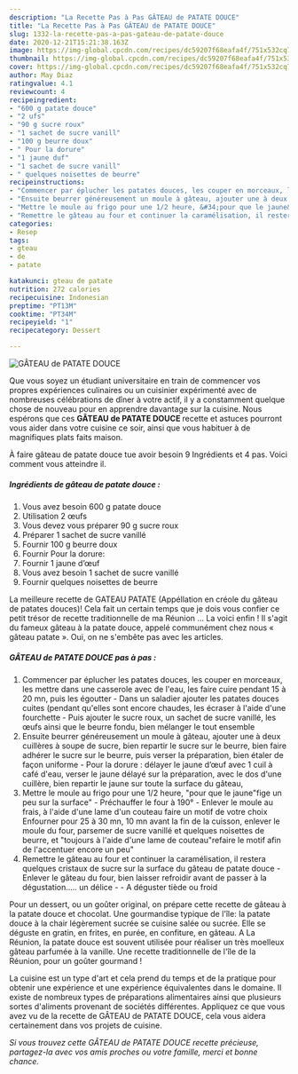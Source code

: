 ```yaml
---
description: "La Recette Pas à Pas GÂTEAU de PATATE DOUCE"
title: "La Recette Pas à Pas GÂTEAU de PATATE DOUCE"
slug: 1332-la-recette-pas-a-pas-gateau-de-patate-douce
date: 2020-12-21T15:21:38.163Z
image: https://img-global.cpcdn.com/recipes/dc59207f68eafa4f/751x532cq70/gateau-de-patate-douce-photo-principale-de-la-recette.jpg
thumbnail: https://img-global.cpcdn.com/recipes/dc59207f68eafa4f/751x532cq70/gateau-de-patate-douce-photo-principale-de-la-recette.jpg
cover: https://img-global.cpcdn.com/recipes/dc59207f68eafa4f/751x532cq70/gateau-de-patate-douce-photo-principale-de-la-recette.jpg
author: May Diaz
ratingvalue: 4.1
reviewcount: 4
recipeingredient:
- "600 g patate douce"
- "2 ufs"
- "90 g sucre roux"
- "1 sachet de sucre vanill"
- "100 g beurre doux"
- " Pour la dorure"
- "1 jaune duf"
- "1 sachet de sucre vanill"
- " quelques noisettes de beurre"
recipeinstructions:
- "Commencer par éplucher les patates douces, les couper en morceaux, les mettre dans une casserole avec de l&#39;eau, les faire cuire pendant 15 à 20 mn, puis les égoutter  Dans un saladier ajouter les patates douces cuites (pendant qu&#39;elles sont encore chaudes, les écraser à l&#39;aide d&#39;une fourchette  Puis ajouter le sucre roux, un sachet de sucre vanillé, les œufs ainsi que le beurre fondu, bien mélanger le tout ensemble"
- "Ensuite beurrer généreusement un moule à gâteau, ajouter une à deux cuillères à soupe de sucre, bien repartir le sucre sur le beurre, bien faire adhérer le sucre sur le beurre, puis verser la préparation, bien étaler de façon uniforme Pour la dorure : délayer le jaune d’œuf avec 1 cuil à café d&#39;eau, verser le jaune délayé sur la préparation, avec le dos d&#39;une cuillère, bien repartir le jaune sur toute la surface du gâteau,"
- "Mettre le moule au frigo pour une 1/2 heure, &#34;pour que le jaune&#34;fige un peu sur la surface&#34;  Préchauffer le four à 190° Enlever le moule au frais, à l&#39;aide d&#39;une lame d&#39;un couteau faire un motif de votre choix Enfourner pour 25 à 30 mn, 10 mn avant la fin de la cuisson, enlever le moule du four, parsemer de sucre vanillé et quelques noisettes de beurre, et &#34;toujours à l&#39;aide d&#39;une lame de couteau&#34;refaire le motif afin de l&#39;accentuer encore un peu&#34;"
- "Remettre le gâteau au four et continuer la caramélisation, il restera quelques cristaux de sucre sur la surface du gâteau de patate douce  Enlever le gâteau du four, bien laisser refroidir avant de passer à la dégustation..... un délice  A déguster tiède ou froid"
categories:
- Resep
tags:
- gteau
- de
- patate

katakunci: gteau de patate 
nutrition: 272 calories
recipecuisine: Indonesian
preptime: "PT13M"
cooktime: "PT34M"
recipeyield: "1"
recipecategory: Dessert

---
```



![GÂTEAU de PATATE DOUCE](https://img-global.cpcdn.com/recipes/dc59207f68eafa4f/751x532cq70/gateau-de-patate-douce-photo-principale-de-la-recette.jpg)

Que vous soyez un étudiant universitaire en train de commencer vos propres expériences culinaires ou un cuisinier expérimenté avec de nombreuses célébrations de dîner à votre actif, il y a constamment quelque chose de nouveau pour en apprendre davantage sur la cuisine. Nous espérons que ces <strong> GÂTEAU de PATATE DOUCE </strong> recette et astuces pourront vous aider dans votre cuisine ce soir, ainsi que vous habituer à de magnifiques plats faits maison.

<!--inarticleads1-->

À faire gâteau de patate douce tue avoir besoin 9 Ingrédients et 4 pas. Voici comment vous atteindre il.

##### Ingrédients de gâteau de patate douce :

1. Vous avez besoin 600 g patate douce
1. Utilisation 2 œufs
1. Vous devez vous préparer 90 g sucre roux
1. Préparer 1 sachet de sucre vanillé
1. Fournir 100 g beurre doux
1. Fournir  Pour la dorure:
1. Fournir 1 jaune d’œuf
1. Vous avez besoin 1 sachet de sucre vanillé
1. Fournir  quelques noisettes de beurre


La meilleure recette de GATEAU PATATE (Appéllation en créole du gâteau de patates douces)! Cela fait un certain temps que je dois vous confier ce petit trésor de recette traditionnelle de ma Réunion … La voici enfin ! Il s&#39;agit du fameux gâteau à la patate douce, appelé communément chez nous « gâteau patate ». Oui, on ne s&#39;embête pas avec les articles. 

<!--inarticleads2-->

##### GÂTEAU de PATATE DOUCE pas à pas :

1. Commencer par éplucher les patates douces, les couper en morceaux, les mettre dans une casserole avec de l&#39;eau, les faire cuire pendant 15 à 20 mn, puis les égoutter  - Dans un saladier ajouter les patates douces cuites (pendant qu&#39;elles sont encore chaudes, les écraser à l&#39;aide d&#39;une fourchette  - Puis ajouter le sucre roux, un sachet de sucre vanillé, les œufs ainsi que le beurre fondu, bien mélanger le tout ensemble
1. Ensuite beurrer généreusement un moule à gâteau, ajouter une à deux cuillères à soupe de sucre, bien repartir le sucre sur le beurre, bien faire adhérer le sucre sur le beurre, puis verser la préparation, bien étaler de façon uniforme - Pour la dorure : délayer le jaune d’œuf avec 1 cuil à café d&#39;eau, verser le jaune délayé sur la préparation, avec le dos d&#39;une cuillère, bien repartir le jaune sur toute la surface du gâteau,
1. Mettre le moule au frigo pour une 1/2 heure, &#34;pour que le jaune&#34;fige un peu sur la surface&#34;  - Préchauffer le four à 190° - Enlever le moule au frais, à l&#39;aide d&#39;une lame d&#39;un couteau faire un motif de votre choix Enfourner pour 25 à 30 mn, 10 mn avant la fin de la cuisson, enlever le moule du four, parsemer de sucre vanillé et quelques noisettes de beurre, et &#34;toujours à l&#39;aide d&#39;une lame de couteau&#34;refaire le motif afin de l&#39;accentuer encore un peu&#34;
1. Remettre le gâteau au four et continuer la caramélisation, il restera quelques cristaux de sucre sur la surface du gâteau de patate douce  - Enlever le gâteau du four, bien laisser refroidir avant de passer à la dégustation..... un délice -  - A déguster tiède ou froid


Pour un dessert, ou un goûter original, on prépare cette recette de gâteau à la patate douce et chocolat. Une gourmandise typique de l&#39;île: la patate douce à la chair légèrement sucrée se cuisine salée ou sucrée. Elle se déguste en gratin, en frites, en purée, en confiture, en gâteau. A La Réunion, la patate douce est souvent utilisée pour réaliser un très moelleux gâteau parfumée à la vanille. Une recette traditionnelle de l&#39;île de la Réunion, pour un goûter gourmand ! 

<!--inarticleads1-->

<p>
La cuisine est un type d'art et cela prend du temps et de la pratique pour obtenir une expérience et une expérience équivalentes dans le domaine. Il existe de nombreux types de préparations alimentaires ainsi que plusieurs sortes d'aliments provenant de sociétés différentes. Appliquez ce que vous avez vu de la recette de GÂTEAU de PATATE DOUCE, cela vous aidera certainement dans vos projets de cuisine.
</p>

<p>
<i>Si vous trouvez cette GÂTEAU de PATATE DOUCE recette précieuse, partagez-la avec vos amis proches ou votre famille, merci et bonne chance.</i>
</p>
